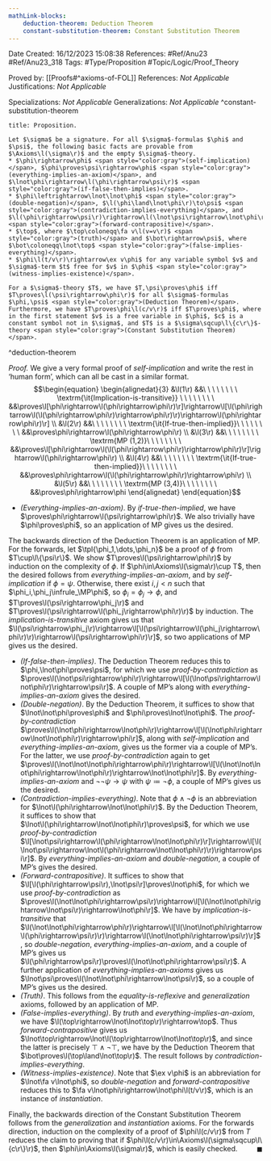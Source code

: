 ```yaml
---
mathLink-blocks:
    deduction-theorem: Deduction Theorem
    constant-substitution-theorem: Constant Substitution Theorem
---
```


<div class="topSpace"></div>

Date Created: 16/12/2023 15:08:38
References: #Ref/Anu23 #Ref/Anu23_318
Tags: #Type/Proposition #Topic/Logic/Proof_Theory

Proved by: [[Proofs#^axioms-of-FOL]]
References: <i>Not Applicable</i>
Justifications: <i>Not Applicable</i>

Specializations: <i>Not Applicable</i>
Generalizations: <i>Not Applicable</i>
^constant-substitution-theorem

``` ad-Proposition
title: Proposition.

Let $\sigma$ be a signature. For all $\sigma$-formulas $\phi$ and $\psi$, the following basic facts are provable from $\Axioms\l(\sigma\r)$ and the empty $\sigma$-theory.
* $\phi\rightarrow\phi$ <span style="color:gray">(self-implication)</span>, $\phi\proves\psi\rightarrow\phi$ <span style="color:gray">(everything-implies-an-axiom)</span>, and $\lnot\phi\rightarrow\l(\phi\rightarrow\psi\r)$ <span style="color:gray">(if-false-then-implies)</span>.
* $\phi\leftrightarrow\lnot\lnot\phi$ <span style="color:gray">(double-negation)</span>, $\l(\phi\land\lnot\phi\r)\to\psi$ <span style="color:gray">(contradiction-implies-everything)</span>, and $\l(\phi\rightarrow\psi\r)\rightarrow\l(\lnot\psi\rightarrow\lnot\phi\r)$ <span style="color:gray">(forward-contrapositive)</span>.
* $\top$, where $\top\coloneqq\fa v\l(v=v\r)$ <span style="color:gray">(truth)</span> and $\bot\rightarrow\psi$, where $\bot\coloneqq\lnot\top$ <span style="color:gray">(false-implies-everything)</span>.
* $\phi\l(t/v\r)\rightarrow\ex v\phi$ for any variable symbol $v$ and $\sigma$-term $t$ free for $v$ in $\phi$ <span style="color:gray">(witness-implies-existence)</span>.

For a $\sigma$-theory $T$, we have $T,\psi\proves\phi$ iff $T\proves\l(\psi\rightarrow\phi\r)$ for all $\sigma$-formulas $\phi,\psi$ <span style="color:gray">(Deduction Theorem)</span>. Furthermore, we have $T\proves\phi\l(c/v\r)$ iff $T\proves\phi$, where in the first statement $v$ is a free variable in $\phi$, $c$ is a constant symbol not in $\sigma$, and $T$ is a $\sigma\sqcup\l\{c\r\}$-theory <span style="color:gray">(Constant Substitution Theorem)</span>.

```
^deduction-theorem

<i>Proof.</i> We give a very formal proof of <i>self-implication</i> and write the rest in ‘human form’, which can all be cast in a similar format.
$$\begin{equation}
    \begin{alignedat}{3}
        &\l(1\r) &&\ \ \ \ \ \ \ \ \textrm{\it{Implication-is-transitive}} \ \ \ \ \ \ \ \ &&\proves\l[\phi\rightarrow\l(\phi\rightarrow\phi\r)\r]\rightarrow\l[\l(\phi\rightarrow\l(\l(\phi\rightarrow\phi\r)\rightarrow\phi\r)\r)\rightarrow\l(\phi\rightarrow\phi\r)\r] \\
        &\l(2\r) &&\ \ \ \ \ \ \ \ \textrm{\it{If-true-then-implied}}\ \ \ \ \ \ \ \ &&\proves\phi\rightarrow\l(\phi\rightarrow\phi\r) \\
        &\l(3\r) &&\ \ \ \ \ \ \ \ \textrm{MP (1,2)}\ \ \ \ \ \ \ \ &&\proves\l[\phi\rightarrow\l(\l(\phi\rightarrow\phi\r)\rightarrow\phi\r)\r]\rightarrow\l(\phi\rightarrow\phi\r) \\
        &\l(4\r) &&\ \ \ \ \ \ \ \ \textrm{\it{If-true-then-implied}}\ \ \ \ \ \ \ \ &&\proves\phi\rightarrow\l(\l(\phi\rightarrow\phi\r)\rightarrow\phi\r) \\
        &\l(5\r) &&\ \ \ \ \ \ \ \ \textrm{MP (3,4)}\ \ \ \ \ \ \ \ &&\proves\phi\rightarrow\phi
    \end{alignedat}   
\end{equation}$$
* <i>(Everything-implies-an-axiom)</i>. By <i>if-true-then-implied</i>, we have $\proves\phi\rightarrow\l(\psi\rightarrow\phi\r)$. We also trivially have $\phi\proves\phi$, so an application of MP gives us the desired.

The backwards direction of the Deduction Theorem is an application of MP. For the forwards, let $\tpl{\phi_1,\dots,\phi_n}$ be a proof of $\phi$ from $T\cup\l\{\psi\r\}$. We show $T\proves\l(\psi\rightarrow\phi\r)$ by induction on the complexity of $\phi$. If $\phi\in\Axioms\l(\sigma\r)\cup T$, then the desired follows from <i>everything-implies-an-axiom</i>, and by <i>self-implication</i> if $\phi=\psi$. Otherwise, there exist $i,j<n$ such that $\phi_i,\phi_j\infrule_\MP\phi$, so $\phi_i=\phi_j\rightarrow\phi$, and $T\proves\l(\psi\rightarrow\phi_j\r)$ and $T\proves\l(\psi\rightarrow\l(\phi_j\rightarrow\phi\r)\r)$ by induction. The <i>implication-is-transitive</i> axiom gives us that $\l(\psi\rightarrow\phi_j\r)\rightarrow\l[\l(\psi\rightarrow\l(\phi_j\rightarrow\phi\r)\r)\rightarrow\l(\psi\rightarrow\phi\r)\r]$, so two applications of MP gives us the desired.
* <i>(If-false-then-implies)</i>. The Deduction Theorem reduces this to $\phi,\lnot\phi\proves\psi$, for which we use <i>proof-by-contradiction</i> as $\proves\l(\lnot\psi\rightarrow\phi\r)\rightarrow\l[\l(\lnot\psi\rightarrow\lnot\phi\r)\rightarrow\psi\r]$. A couple of MP’s along with <i>everything-implies-an-axiom</i> gives the desired.
* <i>(Double-negation)</i>. By the Deduction Theorem, it suffices to show that $\lnot\lnot\phi\proves\phi$ and $\phi\proves\lnot\lnot\phi$. The <i>proof-by-contradiction</i> $\proves\l(\lnot\phi\rightarrow\lnot\phi\r)\rightarrow\l[\l(\lnot\phi\rightarrow\lnot\lnot\phi\r)\rightarrow\phi\r]$, along with <i>self-implication</i> and <i>everything-implies-an-axiom</i>, gives us the former via a couple of MP’s. For the latter, we use <i>proof-by-contradiction</i> again to get $\proves\l(\lnot\lnot\lnot\phi\rightarrow\phi\r)\rightarrow\l[\l(\lnot\lnot\lnot\phi\rightarrow\lnot\phi\r)\rightarrow\lnot\lnot\phi\r]$. By <i>everything-implies-an-axiom</i> and $\lnot\lnot\psi\rightarrow\psi$ with $\psi\coloneqq\lnot\phi$, a couple of MP’s gives us the desired.
* <i>(Contradiction-implies-everything)</i>. Note that $\phi\land\lnot\phi$ is an abbreviation for $\lnot\l(\phi\rightarrow\lnot\lnot\phi\r)$. By the Deduction Theorem, it suffices to show that $\lnot\l(\phi\rightarrow\lnot\lnot\phi\r)\proves\psi$, for which we use <i>proof-by-contradiction</i> $\l[\lnot\psi\rightarrow\l(\phi\rightarrow\lnot\lnot\phi\r)\r]\rightarrow\l[\l(\lnot\psi\rightarrow\lnot\l(\phi\rightarrow\lnot\lnot\phi\r)\r)\rightarrow\psi\r]$. By <i>everything-implies-an-axiom</i> and <i>double-negation</i>, a couple of MP’s gives the desired.
* <i>(Forward-contrapositive)</i>. It suffices to show that $\l[\l(\phi\rightarrow\psi\r),\lnot\psi\r]\proves\lnot\phi$, for which we use <i>proof-by-contradiction</i> as $\proves\l(\lnot\lnot\phi\rightarrow\psi\r)\rightarrow\l[\l(\lnot\lnot\phi\rightarrow\lnot\psi\r)\rightarrow\lnot\phi\r]$. We have by <i>implication-is-transitive</i> that $\l(\lnot\lnot\phi\rightarrow\phi\r)\rightarrow\l[\l(\lnot\lnot\phi\rightarrow\l(\phi\rightarrow\psi\r)\r)\rightarrow\l(\lnot\lnot\phi\rightarrow\psi\r)\r]$, so <i>double-negation</i>, <i>everything-implies-an-axiom</i>, and a couple of MP’s gives us $\l(\phi\rightarrow\psi\r)\proves\l(\lnot\lnot\phi\rightarrow\psi\r)$. A further application of <i>everything-implies-an-axioms</i> gives us $\lnot\psi\proves\l(\lnot\lnot\phi\rightarrow\lnot\psi\r)$, so a couple of MP’s gives us the desired.
* <i>(Truth)</i>. This follows from the <i>equality-is-reflexive</i> and <i>generalization</i> axioms, followed by an application of MP.
* <i>(False-implies-everything)</i>. By <i>truth</i> and <i>everything-implies-an-axiom</i>, we have $\l(\top\rightarrow\lnot\lnot\top\r)\rightarrow\top$. Thus <i>forward-contrapositive</i> gives us $\lnot\top\rightarrow\lnot\l(\top\rightarrow\lnot\lnot\top\r)$, and since the latter is precisely $\top\land\lnot\top$, we have by the Deduction Theorem that $\bot\proves\l(\top\land\lnot\top\r)$. The result follows by <i>contradiction-implies-everything</i>.
* <i>(Witness-implies-existence)</i>. Note that $\ex v\phi$ is an abbreviation for $\lnot\fa v\lnot\phi$, so <i>double-negation</i> and <i>forward-contrapositive</i> reduces this to $\fa v\lnot\phi\rightarrow\lnot\phi\l(t/v\r)$, which is an instance of <i>instantiation</i>.

Finally, the backwards direction of the Constant Substitution Theorem follows from the <i>generalization</i> and <i>instantiation</i> axioms. For the forwards direction, induction on the complexity of a proof of $\phi\l(c/v\r)$ from $T$ reduces the claim to proving that if $\phi\l(c/v\r)\in\Axioms\l(\sigma\sqcup\l\{c\r\}\r)$, then $\phi\in\Axioms\l(\sigma\r)$, which is easily checked.<span style="float:right;">$\blacksquare$</span>
